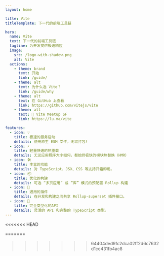 ```yaml
---
layout: home

title: Vite
titleTemplate: 下一代的前端工具链

hero:
  name: Vite
  text: 下一代的前端工具链
  tagline: 为开发提供极速响应
  image:
    src: /logo-with-shadow.png
    alt: Vite
  actions:
    - theme: brand
      text: 开始
      link: /guide/
    - theme: alt
      text: 为什么选 Vite？
      link: /guide/why
    - theme: alt
      text: 在 GitHub 上查看
      link: https://github.com/vitejs/vite
    - theme: alt
      text: 📅 Vite Meetup SF
      link: https://lu.ma/vite

features:
  - icon: 💡
    title: 极速的服务启动
    details: 使用原生 ESM 文件，无需打包!
  - icon: ⚡️
    title: 轻量快速的热重载
    details: 无论应用程序大小如何，都始终极快的模块热替换（HMR）
  - icon: 🛠️
    title: 丰富的功能
    details: 对 TypeScript、JSX、CSS 等支持开箱即用。
  - icon: 📦
    title: 优化的构建
    details: 可选 “多页应用” 或 “库” 模式的预配置 Rollup 构建
  - icon: 🔩
    title: 通用的插件
    details: 在开发和构建之间共享 Rollup-superset 插件接口。
  - icon: 🔑
    title: 完全类型化的API
    details: 灵活的 API 和完整的 TypeScript 类型。
---
```


<<<<<<< HEAD
<script setup>
import { onMounted } from 'vue'
import { fetchReleaseTag } from './.vitepress/utils/fetchReleaseTag.js'

onMounted(() => {
  fetchReleaseTag()
})
</script>
=======
<style>
.VPButton.alt[href="https://lu.ma/vite"] {
  background: var(--vp-home-hero-name-background);
  border: none;
  padding: 1px 21px;
  color: #fff !important;
}
</style>
>>>>>>> 64404ded9fc2dca02ff2d6c7632d1cc431fb4ac8
